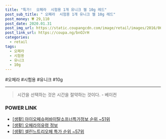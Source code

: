 ```yaml
--- 
title: "특가!  오페라  시험용 1개 유니크 젤 10g 레드" 
post_sub_title: " 오페라  시험용 1개 유니크 젤 10g 레드" 
post_money: ₩ 29,110 
post_date: 2020.01.31 
post_img_url: https://static.coupangcdn.com/image/retail/images/2016/06/08/18/8/877a679c-b813-4082-9d11-f8ef880be2cb.jpg 
post_link_url: https://coupa.ng/bnOJrH 
categories: 
  - retail 
tags: 
  - 오페라 
  - 시험용 
  - 유니크 
  - 10g 
--- 
```

  #오페라 #시험용 #유니크 #10g 
<hr> 

> 시간을 선택하는 것은 시간을 절약하는 것이다. - 베이컨 


### POWER LINK

* <a href="https://blog.naver.com/fasyy4321/221775716581" target="_blank"> [생활] 아이오페슈퍼바이탈소프너특가정보 순위 ~51위</a>
* <a href="https://blog.naver.com/fasyy4321/221760007830" target="_blank"> [생활] 오페라의유령 정보 </a>
* <a href="https://blog.naver.com/sakai111/221785258773" target="_blank"> [생활] 셀린느트리오페 특가 순위 ~57위</a>
